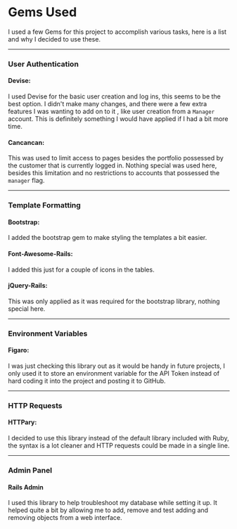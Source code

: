 # Gems Used

I used a few Gems for this project to accomplish various tasks, here is a list and why I decided to use these.

* * *

### User Authentication

#### Devise:

I used Devise for the basic user creation and log ins, this seems to be the best option. I didn't make many changes, and there were a few extra features I was wanting to add on to it , like user creation from a `Manager` account. This is definitely something I would have applied if I had a bit more time.

#### Cancancan:

This was used to limit access to pages besides the portfolio possessed by the customer that is currently logged in. Nothing special was used here, besides this limitation and no restrictions to accounts that possessed the `manager` flag.

* * *

### Template Formatting

#### Bootstrap:

I added the bootstrap gem to make styling the templates a bit easier.

#### Font-Awesome-Rails:

I added this just for a couple of icons in the tables.

#### jQuery-Rails:

This was only applied as it was required for the bootstrap library, nothing special here.

* * *

### Environment Variables

#### Figaro:

I was just checking this library out as it would be handy in future projects, I only used it to store an environment variable for the API Token instead of hard coding it into the project and posting it to GitHub.

* * *

### HTTP Requests

#### HTTPary:

I decided to use this library instead of the default library included with Ruby, the syntax is a lot cleaner and HTTP requests could be made in a single line.

* * *

### Admin Panel

#### Rails Admin

I used this library to help troubleshoot my database while setting it up. It helped quite a bit by allowing me to add, remove and test adding and removing objects from a web interface.
